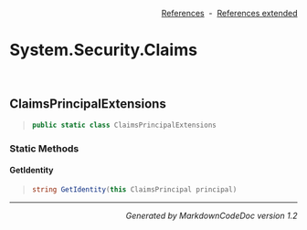 <div style='text-align: right'>

[References](Index.md)&nbsp;&nbsp;-&nbsp;&nbsp;[References extended](IndexExtended.md)
</div>

# System.Security.Claims

<br />

## ClaimsPrincipalExtensions

>```csharp
>public static class ClaimsPrincipalExtensions
>```

### Static Methods

#### GetIdentity
>```csharp
>string GetIdentity(this ClaimsPrincipal principal)
>```
<hr /><div style='text-align: right'><i>Generated by MarkdownCodeDoc version 1.2</i></div>
